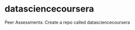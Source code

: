 datasciencecoursera
===================

Peer Assessments: Create a repo called datasciencecoursera

